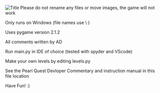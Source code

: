![Title](https://cdn.discordapp.com/attachments/652512903655850008/1074798292430508144/Title.png)
Please do not rename any files or move images, the game will not work

Only runs on Windows (file names use \ )

Uses pygame version 2.1.2

All comments written by AD

Run main.py in IDE of choice (tested with spyder and VScode)

Make your own levels by editing levels.py


See the Pearl Quest Devloper Commentary and instruction manual in this file location 


Have Fun! :)



